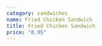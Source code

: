 ```yaml
---
category: sandwiches
name: Fried Chicken Sandwich
title: Fried Chicken Sandwich
price: "8.95"
---
```

